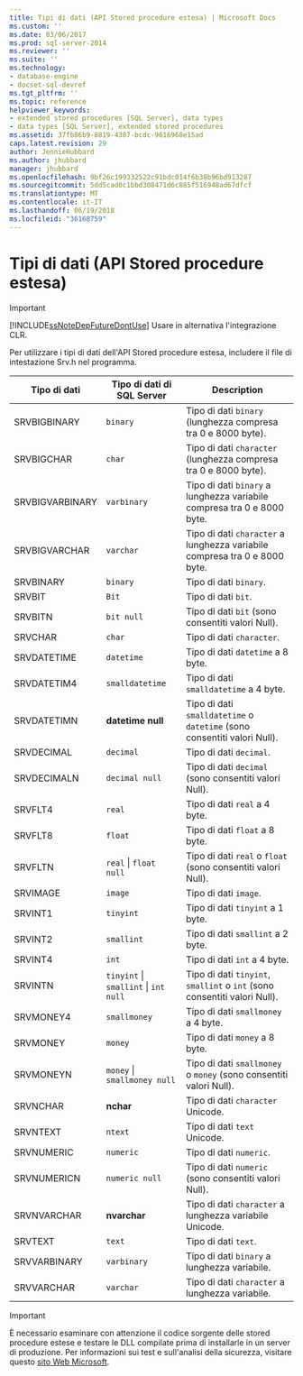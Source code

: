 ```yaml
---
title: Tipi di dati (API Stored procedure estesa) | Microsoft Docs
ms.custom: ''
ms.date: 03/06/2017
ms.prod: sql-server-2014
ms.reviewer: ''
ms.suite: ''
ms.technology:
- database-engine
- docset-sql-devref
ms.tgt_pltfrm: ''
ms.topic: reference
helpviewer_keywords:
- extended stored procedures [SQL Server], data types
- data types [SQL Server], extended stored procedures
ms.assetid: 37fb86b9-8819-4387-bcdc-9616968e15ad
caps.latest.revision: 29
author: JennieHubbard
ms.author: jhubbard
manager: jhubbard
ms.openlocfilehash: 9bf26c199332522c91bdc014f6b38b96bd913287
ms.sourcegitcommit: 5dd5cad0c1bbd308471d6c885f516948ad67dfcf
ms.translationtype: MT
ms.contentlocale: it-IT
ms.lasthandoff: 06/19/2018
ms.locfileid: "36168759"
---
```

# <a name="data-types-extended-stored-procedure-api"></a>Tipi di dati (API Stored procedure estesa)
    
> [!IMPORTANT]  
>  [!INCLUDE[ssNoteDepFutureDontUse](../../includes/ssnotedepfuturedontuse-md.md)] Usare in alternativa l'integrazione CLR.  
  
 Per utilizzare i tipi di dati dell'API Stored procedure estesa, includere il file di intestazione Srv.h nel programma.  
  
|Tipo di dati|Tipo di dati di SQL Server|Description|  
|---------------|--------------------------|-----------------|  
|SRVBIGBINARY|`binary`|Tipo di dati `binary` (lunghezza compresa tra 0 e 8000 byte).|  
|SRVBIGCHAR|`char`|Tipo di dati `character` (lunghezza compresa tra 0 e 8000 byte).|  
|SRVBIGVARBINARY|`varbinary`|Tipo di dati `binary` a lunghezza variabile compresa tra 0 e 8000 byte.|  
|SRVBIGVARCHAR|`varchar`|Tipo di dati `character` a lunghezza variabile compresa tra 0 e 8000 byte.|  
|SRVBINARY|`binary`|Tipo di dati `binary`.|  
|SRVBIT|`Bit`|Tipo di dati `bit`.|  
|SRVBITN|`bit null`|Tipo di dati `bit` (sono consentiti valori Null).|  
|SRVCHAR|`char`|Tipo di dati `character`.|  
|SRVDATETIME|`datetime`|Tipo di dati `datetime` a 8 byte.|  
|SRVDATETIM4|`smalldatetime`|Tipo di dati `smalldatetime` a 4 byte.|  
|SRVDATETIMN|**datetime null**|Tipo di dati `smalldatetime` o `datetime` (sono consentiti valori Null).|  
|SRVDECIMAL|`decimal`|Tipo di dati `decimal`.|  
|SRVDECIMALN|`decimal null`|Tipo di dati `decimal` (sono consentiti valori Null).|  
|SRVFLT4|`real`|Tipo di dati `real` a 4 byte.|  
|SRVFLT8|`float`|Tipo di dati `float` a 8 byte.|  
|SRVFLTN|`real` &#124; `float null`|Tipo di dati `real` o `float` (sono consentiti valori Null).|  
|SRVIMAGE|`image`|Tipo di dati `image`.|  
|SRVINT1|`tinyint`|Tipo di dati `tinyint` a 1 byte.|  
|SRVINT2|`smallint`|Tipo di dati `smallint` a 2 byte.|  
|SRVINT4|`int`|Tipo di dati `int` a 4 byte.|  
|SRVINTN|`tinyint` &#124; `smallint` &#124; `int null`|Tipo di dati `tinyint`, `smallint` o `int` (sono consentiti valori Null).|  
|SRVMONEY4|`smallmoney`|Tipo di dati `smallmoney` a 4 byte.|  
|SRVMONEY|`money`|Tipo di dati `money` a 8 byte.|  
|SRVMONEYN|`money` &#124; `smallmoney null`|Tipo di dati `smallmoney` o `money` (sono consentiti valori Null).|  
|SRVNCHAR|**nchar**|Tipo di dati `character` Unicode.|  
|SRVNTEXT|`ntext`|Tipo di dati `text` Unicode.|  
|SRVNUMERIC|`numeric`|Tipo di dati `numeric`.|  
|SRVNUMERICN|`numeric null`|Tipo di dati `numeric` (sono consentiti valori Null).|  
|SRVNVARCHAR|**nvarchar**|Tipo di dati `character` a lunghezza variabile Unicode.|  
|SRVTEXT|`text`|Tipo di dati `text`.|  
|SRVVARBINARY|`varbinary`|Tipo di dati `binary` a lunghezza variabile.|  
|SRVVARCHAR|`varchar`|Tipo di dati `character` a lunghezza variabile.|  
  
> [!IMPORTANT]  
>  È necessario esaminare con attenzione il codice sorgente delle stored procedure estese e testare le DLL compilate prima di installarle in un server di produzione. Per informazioni sui test e sull'analisi della sicurezza, visitare questo [sito Web Microsoft](http://go.microsoft.com/fwlink/?LinkID=54761&amp;clcid=0x409http://msdn.microsoft.com/security/).  
  
  